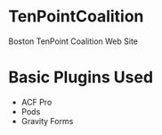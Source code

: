 # TenPointCoalition

Boston TenPoint Coalition Web Site

# Basic Plugins Used

  - ACF Pro
  - Pods
  - Gravity Forms
